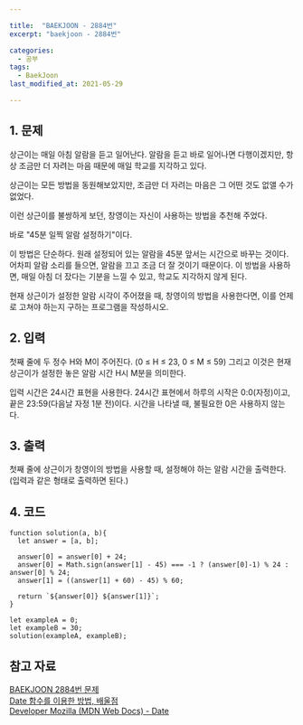 ```yaml
---

title:  "BAEKJOON - 2884번"
excerpt: "baekjoon - 2884번"

categories:
  - 공부
tags:
  - BaekJoon
last_modified_at: 2021-05-29

---
```


## 1. 문제

상근이는 매일 아침 알람을 듣고 일어난다. 알람을 듣고 바로 일어나면 다행이겠지만, 항상 조금만 더 자려는 마음 때문에 매일 학교를 지각하고 있다.

상근이는 모든 방법을 동원해보았지만, 조금만 더 자려는 마음은 그 어떤 것도 없앨 수가 없었다.

이런 상근이를 불쌍하게 보던, 창영이는 자신이 사용하는 방법을 추천해 주었다.

바로 "45분 일찍 알람 설정하기"이다.

이 방법은 단순하다. 원래 설정되어 있는 알람을 45분 앞서는 시간으로 바꾸는 것이다. 어차피 알람 소리를 들으면, 알람을 끄고 조금 더 잘 것이기 때문이다. 이 방법을 사용하면, 매일 아침 더 잤다는 기분을 느낄 수 있고, 학교도 지각하지 않게 된다.

현재 상근이가 설정한 알람 시각이 주어졌을 때, 창영이의 방법을 사용한다면, 이를 언제로 고쳐야 하는지 구하는 프로그램을 작성하시오.

## 2. 입력

첫째 줄에 두 정수 H와 M이 주어진다. (0 ≤ H ≤ 23, 0 ≤ M ≤ 59) 그리고 이것은 현재 상근이가 설정한 놓은 알람 시간 H시 M분을 의미한다.

입력 시간은 24시간 표현을 사용한다. 24시간 표현에서 하루의 시작은 0:0(자정)이고, 끝은 23:59(다음날 자정 1분 전)이다. 시간을 나타낼 때, 불필요한 0은 사용하지 않는다.

## 3. 출력

첫째 줄에 상근이가 창영이의 방법을 사용할 때, 설정해야 하는 알람 시간을 출력한다. (입력과 같은 형태로 출력하면 된다.)

## 4. 코드

```
function solution(a, b){
  let answer = [a, b];

  answer[0] = answer[0] + 24; 
  answer[0] = Math.sign(answer[1] - 45) === -1 ? (answer[0]-1) % 24 : answer[0] % 24;
  answer[1] = ((answer[1] + 60) - 45) % 60;

  return `${answer[0]} ${answer[1]}`;
}

let exampleA = 0;
let exampleB = 30;
solution(exampleA, exampleB);
```

## 참고 자료

[BAEKJOON 2884번 문제][1]   
[Date 함수를 이용한 방법, 배울점][2]   
[Developer Mozilla (MDN Web Docs) - Date][3]


[1]: https://www.acmicpc.net/problem/2884
[2]: https://sengsung.tistory.com/135
[3]: https://developer.mozilla.org/ko/docs/Web/JavaScript/Reference/Global_Objects/Date